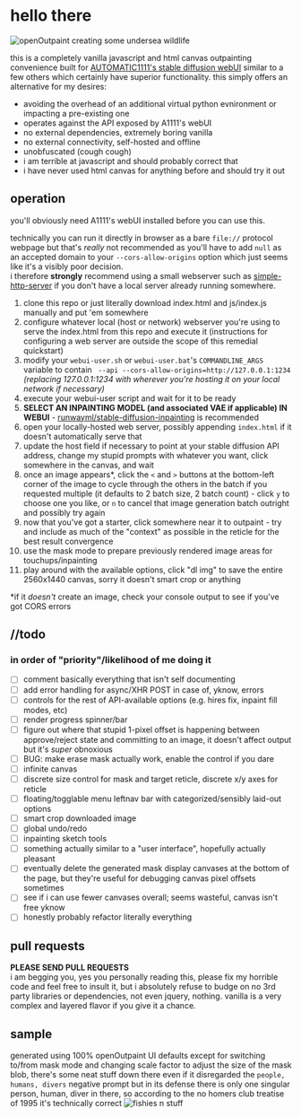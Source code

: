 # hello there

![openOutpaint creating some undersea wildlife](docs/01-demo.gif)

this is a completely vanilla javascript and html canvas outpainting convenience built for [AUTOMATIC1111's stable diffusion webUI](https://github.com/AUTOMATIC1111/stable-diffusion-webui) similar to a few others which certainly have superior functionality.  this simply offers an alternative for my desires:
 - avoiding the overhead of an additional virtual python evnironment or impacting a pre-existing one
 - operates against the API exposed by A1111's webUI
 - no external dependencies, extremely boring vanilla
 - no external connectivity, self-hosted and offline
 - unobfuscated (cough cough)
 - <a name="terrible"></a>i am terrible at javascript and should probably correct that
 - i have never used html canvas for anything before and should try it out

 ## operation
 you'll obviously need A1111's webUI installed before you can use this.  

 technically you can run it directly in browser as a bare `file://` protocol webpage but that's _really_ not recommended as you'll have to add `null` as an accepted domain to your `--cors-allow-origins` option which just seems like it's a visibly poor decision.  
 i therefore **strongly** recommend using a small webserver such as [simple-http-server](https://github.com/TheWaWaR/simple-http-server) if you don't have a local server already running somewhere.

 1. clone this repo or just literally download index.html and js/index.js manually and put 'em somewhere
 2. configure whatever local (host or network) webserver you're using to serve the index.html from this repo and execute it (instructions for configuring a web server are outside the scope of this remedial quickstart)
 3. modify your `webui-user.sh` or `webui-user.bat`'s `COMMANDLINE_ARGS` variable to contain ` --api --cors-allow-origins=http://127.0.0.1:1234` *(replacing 127.0.0.1:1234 with wherever you're hosting it on your local network if necessary)*
 4. execute your webui-user script and wait for it to be ready
 5. **SELECT AN INPAINTING MODEL (and associated VAE if applicable) IN WEBUI** - [runwayml/stable-diffusion-inpainting](https://huggingface.co/runwayml/stable-diffusion-inpainting) is recommended
 6. open your locally-hosted web server, possibly appending `index.html` if it doesn't automatically serve that
 7. update the host field if necessary to point at your stable diffusion API address, change my stupid prompts with whatever you want, click somewhere in the canvas, and wait
 8. once an image appears*, click the `<` and `>` buttons at the bottom-left corner of the image to cycle through the others in the batch if you requested multiple (it defaults to 2 batch size, 2 batch count) - click `y` to choose one you like, or `n` to cancel that image generation batch outright and possibly try again
 9. now that you've got a starter, click somewhere near it to outpaint - try and include as much of the "context" as possible in the reticle for the best result convergence
 10. use the mask mode to prepare previously rendered image areas for touchups/inpainting
11. play around with the available options, click "dl img" to save the entire 2560x1440 canvas, sorry it doesn't smart crop or anything  

*if it _doesn't_ create an image, check your console output to see if you've got CORS errors 

## //todo
### in order of "priority"/likelihood of me doing it
- [ ] comment basically everything that isn't self documenting
- [ ] add error handling for async/XHR POST in case of, yknow, errors
- [ ] controls for the rest of API-available options (e.g. hires fix, inpaint fill modes, etc)
- [ ] render progress spinner/bar
- [ ] figure out where that stupid 1-pixel offset is happening between approve/reject state and committing to an image, it doesn't affect output but it's _super_ obnoxious  
- [ ] BUG: make erase mask actually work, enable the control if you dare
- [ ] infinite canvas
- [ ] discrete size control for mask and target reticle, discrete x/y axes for reticle
- [ ] floating/togglable menu leftnav bar with categorized/sensibly laid-out options
- [ ] smart crop downloaded image
- [ ] global undo/redo
- [ ] inpainting sketch tools
- [ ] something actually similar to a "user interface", hopefully actually pleasant
- [ ] eventually delete the generated mask display canvases at the bottom of the page, but they're useful for debugging canvas pixel offsets sometimes
- [ ] see if i can use fewer canvases overall; seems wasteful, canvas isn't free yknow
- [ ] honestly probably refactor literally everything

## pull requests
**PLEASE SEND PULL REQUESTS**  
i am begging you, yes you personally reading this, please fix my horrible code and feel free to insult it, but i absolutely refuse to budge on no 3rd party libraries or dependencies, not even jquery, nothing.  vanilla is a very complex and layered flavor if you give it a chance.

## sample 
generated using 100% openOutpaint UI defaults except for switching to/from mask mode and changing scale factor to adjust the size of the mask blob, there's some neat stuff down there even if it disregarded the `people, humans, divers` negative prompt but in its defense there is only one singular person, human, diver in there, so according to the no homers club treatise of 1995 it's technically correct
![fishies n stuff](docs/02-sample.png)
